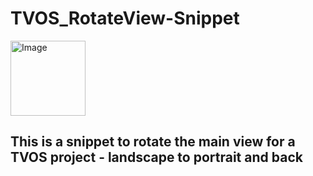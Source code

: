 # TVOS_RotateView-Snippet

<p align="left">
  <img width="120" height="120" alt="Image" src="https://github.com/user-attachments/assets/c987aec7-9b2f-4e69-8d0c-6e8c0da26288" />
</p>

## This is a snippet to rotate the main view for a TVOS project - landscape to portrait and back

